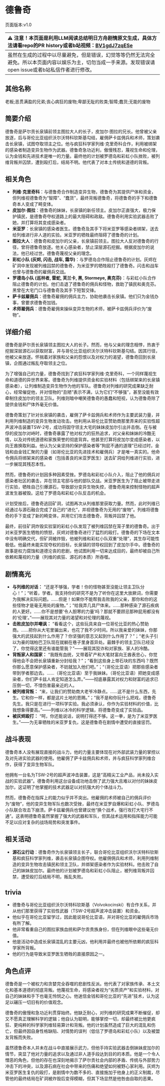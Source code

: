 # 德鲁奇
页面版本:v1.0
 

| :warning: 注意！本页面是利用LLM阅读总结明日方舟剧情原文生成，具体方法请看repo的PR history或者b站视频：[BV1gdJ7zqESe](https://www.bilibili.com/video/BV1gdJ7zqESe/)         |
|:----------------------------|
| 虽然在生成的过程中以尽量避免，但是错误，幻觉等等仍然无法完全避免。所以本页面内容以娱乐为主，切勿当成一手来源。发现错误请open issue或者b站私信作者进行修改。|



## 其他名称
老板;恶贯满盈的兄弟;丧心病狂的废物;卑鄙无耻的败类;智障;蠢货;无能的废物
## 简要介绍
德鲁奇是萨尔贡长泉镇前领主图拉大人的长子，皮加尔·图拉的兄长。他曾被父亲放逐，后与哥伦比亚组织沃尔沃特科钦斯基勾结，雇佣萨卡兹佣兵和术师，策划袭击长泉镇，试图夺取领主之位。他与疯狂科学家列维·克里奇科合作，利用被绑架的感染者制造变异生物作为武器。德鲁奇急功近利，傲慢残忍，蔑视生命和伦理，认为金钱和先进技术是唯一的力量。最终他的计划被罗德岛和彩虹小队挫败，被列维背叛并囚禁，遭到殴打后，结局不明。他代表了对本土传统和道德的背叛。
## 相关角色
-   **列维·克里奇科**：与德鲁奇合作制造变异生物，德鲁奇为其提供尸体和资金，但列维视德鲁奇为“智障”、“蠢货”，最终背叛德鲁奇，将德鲁奇的手下和德鲁奇本人变成了畸变体。
-   **皮加尔·图拉**：德鲁奇的妹妹，长泉镇的新任领主。皮加尔正直强大，极力保护镇民，是德鲁奇夺权道路上的最大阻碍和政敌。德鲁奇利用实验武器击败了她，并打算将其变成感染者。
-   **米亚罗**：长泉镇的感染者医生。德鲁奇及其手下将米亚罗等感染者绑架，送去给列维进行非人道的实验。米亚罗的牺牲最终阻碍了德鲁奇的计划。
-   **图拉大人**：德鲁奇和皮加尔的父亲，长泉镇前领主。图拉大人反对德鲁奇的行径，曾将德鲁奇放逐。他关心感染者，禁止深层源石挖掘。根据皮加尔的说法，他已经过世。德鲁奇蔑视父亲的理念。
-   **彩虹小队 (灰烬, 闪击, 战车, 霜华)**：与罗德岛合作阻止德鲁奇的计划。灰烬在矿洞中发现被列维囚禁的德鲁奇，为米亚罗的牺牲殴打了德鲁奇。闪击和战车也曾与德鲁奇的雇佣兵交战。
-   **罗德岛小队 (巡林者, 雷蛇, 芙兰卡, 黑, Stormeye, 奥克芬)**：与彩虹小队合作阻止德鲁奇的计划。他们击退了德鲁奇的佣兵和怪物，救助了镇民和奥克芬。黑曾在大宅门口与德鲁奇及其手下短暂交锋。
-   **萨卡兹雇佣兵**：德鲁奇雇佣的佣兵主力，协助他袭击长泉镇。他们只为金钱办事，曾要求德鲁奇加钱。
-   **术师雇佣兵**：德鲁奇雇佣来操纵变异生物的术师，被萨卡兹佣兵评价为“废物”。
## 详细介绍
德鲁奇是萨尔贡长泉镇领主图拉大人的长子。然而，他与父亲的理念相悖，热衷于挖掘深层源石以获取财富，并与哥伦比亚组织沃尔沃特科钦斯基勾结。因其行径，他被父亲放逐。怀揣着对家族和父亲的怨恨以及对权力的渴望，德鲁奇回到长泉镇，企图通过叛乱夺取领主之位。

为了增强自己的力量，德鲁奇找到了疯狂科学家列维·克里奇科，一个同样蔑视生命和道德的异世界来客。德鲁奇为列维提供资金和实验材料（包括绑架来的长泉镇感染者），让列维制造变异生物作为他的军队。德鲁奇对列维的研究成果缺乏耐心，经常催促他，并对怪物的“丑陋”表示不满，认为它们“不够强”，甚至没能有效牵制住皮加尔的领主卫队。列维则暗中嘲笑德鲁奇的愚蠢和短视，认为德鲁奇除了提供金钱和尸体外毫无价值。

德鲁奇策划了针对长泉镇的袭击，雇佣了萨卡兹佣兵和术师作为主要武装力量，并利用列维制造的变异生物发动攻击。他利用从哥伦比亚赞助商那里弄来的实验性超声波冲击装置TSW-2号，成功将固守领主大宅的妹妹皮加尔引出并击倒。在与被俘的皮加尔对峙时，德鲁奇暴露了他对权力的狂热追求，对父亲和妹妹的冷酷无情，以及对传统道德和家族荣誉的彻底背弃。他甚至打算将皮加尔变成感染者，以向王酋换取利益。他认为父亲坚持的保护感染者等“狗屁不通的道理”已经过时，金钱和由金钱汇聚的力量（如哥伦比亚的先进技术和雇佣兵）才是唯一真实的。他命令佣兵将绑架来的感染者（包括善良的米亚罗医生）送去矿洞给列维进行实验，进一步展现其残忍本性。

然而，德鲁奇的计划因多种因素受挫。罗德岛和彩虹小队介入，阻止了他的佣兵对感染者社区的袭击，并在领主宅邸与他的部队交战。米亚罗医生为了阻止被带走进行实验，牺牲自己引爆源石，导致部分变异生物失控，德鲁奇用来控制怪物的超声波发生器被毁。这给了罗德岛和彩虹小队反击的机会。

计划受挫后，德鲁奇逃回矿洞，试图再次从列维那里获取力量。然而，此时列维已经通过与源石融合完成了自己的“进化”，并视德鲁奇为无用的“废物”。列维将德鲁奇的手下变成了新的畸变体，并用它们攻击德鲁奇，背叛并囚禁了他。

最终，前往矿洞炸毁实验室的彩虹小队发现了被列维囚禁在笼子里的德鲁奇。出于对米亚罗医生牺牲的愤怒，灰烬对德鲁奇进行了猛烈的殴打。德鲁奇的下场在文本中没有明确交代，但矿洞被炸毁，他被列维和彩虹小队双重“处理”，其生存可能性极低。他最终未能实现夺权的目标，长泉镇的领导权回到了皮加尔手中。德鲁奇的故事是权力腐蚀和道德沦丧的悲剧，他试图利用一切来达成目的，最终却被自己所依赖和蔑视的力量（列维的疯狂、源石的本质）所吞噬。
## 剧情高光
-   **与列维的对话：** “还是不够强，学者！你的怪物甚至没能让领主卫队分心！”；“听着，学者。我支持你的研究不是为了听你在这里大放厥词，你需要为我解决实际问题。……但是！如果你不能帮我击败我的父亲，那你和你的这些怪物才是毫无用处的废物。”；“给我弄几具尸体来。......那种感染了源石疾病的人更好。......你不是想要‘令人胆寒的力量’吗？那就不要顾忌那种屁用都没有的‘伦理’。”——展现其对力量的渴望和对伦理的蔑视。
-   **击败皮加尔并嘲讽：** “看看这个，这些玩具来自一位哥伦比亚的热心赞助商。……把你从大宅里骗出来，也花了我不少时间。所以我亲爱的妹妹，你那强大的武技起到什么作用了？你坚强的意志又起到什么作用了？”；“老头子引以为豪的瑞柏巴卫队现在就躺在巷子里身首异处。最棘手的领主卫队已经没了，你觉得这里还有谁能管我？”——展现其狡诈和对家族、家人的冷酷。
-   **背叛家人和国家：** “我既有血统，又带着矿产和大笔财富向王酋表忠心，你觉得他会不会把长泉镇重新分封给我？”；“看到这些身上带石块的东西吗？既然你那么愿意保护感染者，不妨就加入他们吧。”；“（哥伦比亚语）把那些感染者带到学者那边去。……（哥伦比亚语）至于我妹妹。（哥伦比亚语）把她变成感染者，你们萨卡兹人肯定知道怎么弄。”——彻底暴露其对权力和财富的追求已压倒一切，不惜伤害最亲近的人。
-   **被列维背叛：** “来，让我们的赞助商大老爷冷静点。……这不是什么东西，先生。它和你一样，都是这片土地的恩赐。”；“我不是和你玩什么把戏，德鲁奇先生。我只是在进行一项科学实验。我必须承认，你作为实验材料的价值，比我想象得要高。”——列维以冰冷的科学逻辑，将德鲁奇变成了实验品。
-   **被灰烬殴打：** “呵，你还能说话，说明打得还不够。这一拳，是为了米亚罗医生。”——为无辜牺牲的米亚罗复仇，这是德鲁奇在剧情中遭受的直接惩罚。
## 战斗表现
德鲁奇本人没有展现直接的战斗力，他的力量主要体现在对外部武装力量的掌控以及对先进实验武器的使用。他雇佣了萨卡兹佣兵和术师，并与疯狂科学家列维合作，获得了变异生物军队。

他拥有一台名为TSW-2号的超声波冲击装置，这是“高精尖工业产品，尚未投入实战的实验武器”。德鲁奇利用这台设备成功地击倒了武力强大且难以对付的妹妹皮加尔，这证明了他掌握的技术武器足以对抗强大的个体战斗力。

然而，德鲁奇在指挥上的能力似乎并不突出。他雇佣的术师被自己的佣兵评价为“废物”，他的变异生物军队也数次受挫，最终在米亚罗自爆和彩虹小队、罗德岛小队联合攻击下崩溃。萨卡兹雇佣兵也曾建议他“换个战术，强行攻打大宅行不通”。这表明德鲁奇虽然掌握了强大的武器和军队，但其战术运用和指挥能力可能不足以应对复杂的战场局势和突发事件。
## 相关活动
-   **源石尘行动**：德鲁奇作为长泉镇领主长子，联合哥伦比亚组织沃尔沃特科钦斯基和疯狂科学家列维，袭击长泉镇企图夺权。他雇佣佣兵和术师，利用列维制造的变异生物攻击镇民和领主卫队，并绑架感染者作为实验材料。他击败了自己的妹妹皮加尔。最终他的计划被罗德岛和彩虹小队阻止，被列维背叛并囚禁，遭受殴打后结局不明，叛乱失败。
## trivia
-   德鲁奇与哥伦比亚组织沃尔沃特科钦斯基（Volvokocinski）有合作关系，并从他们那里获得了实验性武器（TSW-2号超声波冲击装置）和资金。
-   他似乎在哥伦比亚留学过，因此能说哥伦比亚语，并对哥伦比亚的雇佣兵市场有所了解。
-   他非常看重自己的图拉家族血统和萨尔贡贵族身份，但在列维眼中这些毫无价值。
-   他是活动中造成长泉镇混乱的主要元凶，他利用并最终也被他所依赖的疯狂科学家所背叛。
-   他的行为是导致米亚罗医生牺牲的直接原因之一。
## 角色点评
德鲁奇是一个被权力和贪婪完全吞噬的悲剧性反派。他代表了对家族传承、本土文化和基本道德的彻底背叛。他蔑视生命，将感染者视为“劣质资产”和实验材料，对自己的妹妹和手下也毫无怜悯之心。他迷信金钱和哥伦比亚的“先进”技术，认为这足以碾压一切旧有的价值观念。

德鲁奇的傲慢和急功近利贯穿始终。他缺乏耐心，对列维的研究成果不断催促，却又不愿真正理解科学的逻辑；他自认为聪明，能够掌控一切，却最终被比他更疯狂、更纯粹的科学家列维轻易算计和背叛。他的计划虽然造成了巨大的混乱和伤亡，但最终因自身性格缺陷、对情势的误判（低估了罗德岛和彩虹小队）以及被盟友背叛而失败。

虽然德鲁奇本人并未在战斗中直接展示武力，但他手持实验武器击倒妹妹皮加尔的情节，突显了他对力量的追求以及通过非人道手段达到目的的本质。他是一个令人憎恶的角色，但他的存在也深刻地揭示了萨尔贡社会内部的矛盾、传统与外部势力冲击下的冲突，以及源石病在社会中带来的伤痛和绝望如何被野心家利用。灰烬为米亚罗医生复仇的殴打，是剧情中为数不多的、直接施加于他身上的正义制裁，尽管他的最终结局在矿洞被炸毁后变得模糊，但其下场显然是他咎由自取的恶果。